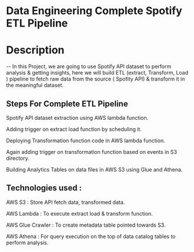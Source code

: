 # Data Engineering Complete Spotify ETL Pipeline 

# Description
--
In this Project, we are going to use Spotify API dataset to perform analysis & getting insights, here we will build ETL (extract, Transform, Load ) pipeline to fetch raw data from the source ( Spofity API) & transform it in the meaningful dataset.

Steps For Complete ETL Pipeline 
--
Spotify API dataset extraction using AWS lambda function.

Adding trigger on extract load function by scheduling it.

Deploying Transformation function code in AWS lambda function.

Again adding trigger on transformation function based on events in S3 directory. 

Building Analytics Tables on data files in AWS S3 using Glue and Athena.

Technologies used :
--
AWS S3 : Store API fetch data, transformed data.

AWS Lambda : To execute extract load & transform function.

AWS Glue Crawler : To create metadata table pointed towards S3.

AWS Athena : For query execution on the top of data catalog tables to perform analysis.
 
